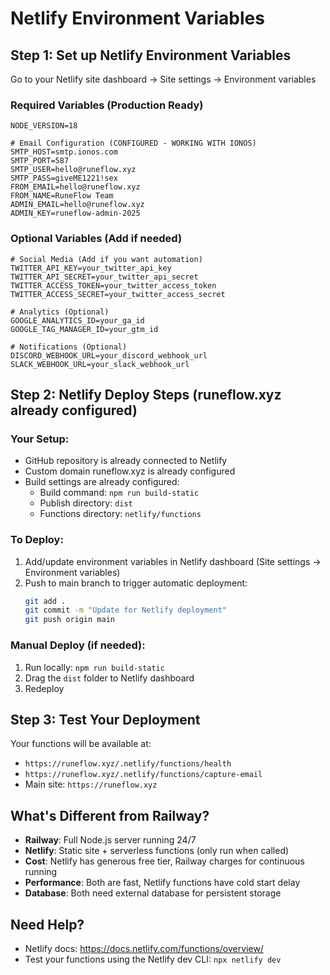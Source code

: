 # Netlify Environment Variables

## Step 1: Set up Netlify Environment Variables

Go to your Netlify site dashboard → Site settings → Environment variables

### Required Variables (Production Ready)
```
NODE_VERSION=18

# Email Configuration (CONFIGURED - WORKING WITH IONOS)
SMTP_HOST=smtp.ionos.com
SMTP_PORT=587
SMTP_USER=hello@runeflow.xyz
SMTP_PASS=giveME1221!sex
FROM_EMAIL=hello@runeflow.xyz
FROM_NAME=RuneFlow Team
ADMIN_EMAIL=hello@runeflow.xyz
ADMIN_KEY=runeflow-admin-2025
```

### Optional Variables (Add if needed)
```
# Social Media (Add if you want automation)
TWITTER_API_KEY=your_twitter_api_key
TWITTER_API_SECRET=your_twitter_api_secret
TWITTER_ACCESS_TOKEN=your_twitter_access_token
TWITTER_ACCESS_SECRET=your_twitter_access_secret

# Analytics (Optional)
GOOGLE_ANALYTICS_ID=your_ga_id
GOOGLE_TAG_MANAGER_ID=your_gtm_id

# Notifications (Optional)
DISCORD_WEBHOOK_URL=your_discord_webhook_url
SLACK_WEBHOOK_URL=your_slack_webhook_url
```

## Step 2: Netlify Deploy Steps (runeflow.xyz already configured)

### Your Setup:
- GitHub repository is already connected to Netlify
- Custom domain runeflow.xyz is already configured
- Build settings are already configured:
  - Build command: `npm run build-static`
  - Publish directory: `dist`
  - Functions directory: `netlify/functions`

### To Deploy:
1. Add/update environment variables in Netlify dashboard (Site settings → Environment variables)
2. Push to main branch to trigger automatic deployment:
   ```bash
   git add .
   git commit -m "Update for Netlify deployment"
   git push origin main
   ```

### Manual Deploy (if needed):
1. Run locally: `npm run build-static`
2. Drag the `dist` folder to Netlify dashboard
3. Redeploy

## Step 3: Test Your Deployment

Your functions will be available at:
- `https://runeflow.xyz/.netlify/functions/health`
- `https://runeflow.xyz/.netlify/functions/capture-email`
- Main site: `https://runeflow.xyz`

## What's Different from Railway?

- **Railway**: Full Node.js server running 24/7
- **Netlify**: Static site + serverless functions (only run when called)
- **Cost**: Netlify has generous free tier, Railway charges for continuous running
- **Performance**: Both are fast, Netlify functions have cold start delay
- **Database**: Both need external database for persistent storage

## Need Help?
- Netlify docs: https://docs.netlify.com/functions/overview/
- Test your functions using the Netlify dev CLI: `npx netlify dev`
